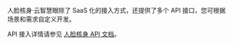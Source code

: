 人脸核身·云智慧眼除了 SaaS 化的接入方式，还提供了多个 API 接口，您可根据场景和需求自定义开发。

API 接入详情请参见 [人脸核身 API 文档](https://cloud.tencent.com/document/product/868/17574)。
